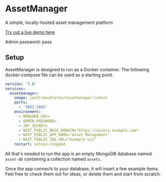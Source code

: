 # AssetManager
A simple, locally-hosted asset management platform

[Try out a live demo here](https://asset-manager-umber.vercel.app/)

Admin password: pass

## Setup
AssetManager is designed to run as a Docker container. The following docker-compose file can be used as a starting point.
```yaml
version: '3.8'
services:
  assetmanager:
    image: jacklrpendleton/assetmanager:latest
    ports:
      - '3002:3002'
    environment:
      - MONGODB_URI=
      - ADMIN_PASSWORD=
      - JWT_SECRET=
      - NEXT_PUBLIC_BASE_DOMAIN="https://assets.example.com"
      - NEXT_PUBLIC_APP_NAME="Asset Management"
      - NEXT_PUBLIC_TAG_URL="Example LLC"
    restart: unless-stopped
```
All that's needed to run the app is an empty MongoDB database named `asset-db` containing a collection named `assets`. 

Once the app connects to your database, it will insert a few example items. Feel free to check them out for ideas, or delete them and start from scratch.